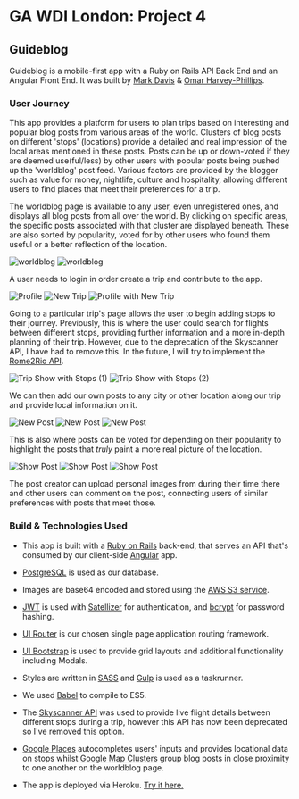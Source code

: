# GA WDI London: Project 4

## Guideblog

Guideblog is a mobile-first app with a Ruby on Rails API Back End and an Angular Front End. It was built by [Mark Davis](https://github.com/markjdvs) & [Omar Harvey-Phillips](https://github.com/omaotzu).

### User Journey

This app provides a platform for users to plan trips based on interesting and popular blog posts from various areas of the world. Clusters of blog posts on different 'stops' (locations) provide a detailed and real impression of the local areas mentioned in these posts. Posts can be up or down-voted if they are deemed use(ful/less) by other users with popular posts being pushed up the 'worldblog' post feed. Various factors are provided by the blogger such as value for money, nightlife, culture and hospitality, allowing different users to find places that meet their preferences for a trip.

The worldblog page is available to any user, even unregistered ones, and displays all blog posts from all over the world. By clicking on specific areas, the specific posts associated with that cluster are displayed beneath. These are also sorted by popularity, voted for by other users who found them useful or a better reflection of the location.

![worldblog](./src/images/worldblog.png "Worldblog Page")
![worldblog](./src/images/worldblogwithposts.png "Worldblog Page with Posts")

A user needs to login in order create a trip and contribute to the app.

![Profile](./src/images/profile.png "Profile Page")
![New Trip](./src/images/newtrip.png "New Trip Page")
![Profile with New Trip](./src/images/newtripwithtrip.png "Profile with New Trip")

Going to a particular trip's page allows the user to begin adding stops to their journey. Previously, this is where the user could search for flights between different stops, providing further information and a more in-depth planning of their trip. However, due to the deprecation of the Skyscanner API, I have had to remove this. In the future, I will try to implement the [Rome2Rio API](https://www.rome2rio.com/documentation/).

![Trip Show with Stops (1)](./src/images/tripshowwithstops.png "Trip Show Page with Stops")
![Trip Show with Stops (2)](./src/images/tripshowwithstops2.png "Trip Show Page with Stops")

We can then add our own posts to any city or other location along our trip and provide local information on it.

![New Post](./src/images/postnew.png "New Post Page")
![New Post](./src/images/postnew2.png "New Post Page")
![New Post](./src/images/postnew3.png "New Post Page")

This is also where posts can be voted for depending on their popularity to highlight the posts that *truly* paint a more real picture of the location.

![Show Post](./src/images/postshow.png "Show Post Page")
![Show Post](./src/images/postshow2.png "Show Post Page")
![Show Post](./src/images/postshow3.png "Show Post Page")

The post creator can upload personal images from during their time there and other users can comment on the post, connecting users of similar preferences with posts that meet those.

### Build & Technologies Used

- This app is built with a [Ruby on Rails](http://api.rubyonrails.org/) back-end, that serves an API that's consumed by our client-side [Angular](https://angularjs.org) app.

- [PostgreSQL](https://www.postgresql.org/) is used as our database.

- Images are base64 encoded and stored using the [AWS S3 service](https://aws.amazon.com/s3).

- [JWT](https://jwt.io) is used with [Satellizer](https://github.com/sahat/satellizer) for authentication, and [bcrypt](https://www.npmjs.com/package/bcrypt) for password hashing.

- [UI Router](https://github.com/angular-ui/ui-router) is our chosen single page application routing framework.

- [UI Bootstrap](https://github.com/angular-ui/bootstrap) is used to provide grid layouts and additional functionality including Modals.

- Styles are written in [SASS](http://sass-lang.com/documentation/file.SASS_REFERENCE.html) and [Gulp](https://github.com/gulpjs/gulp/blob/master/docs/API.md) is used as a taskrunner.

- We used [Babel](https://babeljs.io) to compile to ES5.

- The [Skyscanner API](https://partners.skyscanner.net/travel-apis/) was used to provide live flight details between different stops during a trip, however this API has now been deprecated so I've removed this option.

- [Google Places](https://developers.google.com/places/) autocompletes users' inputs and provides locational data on stops whilst [Google Map Clusters](https://developers.google.com/maps/documentation/javascript/marker-clustering) group blog posts in close proximity to one another on the worldblog page.

* The app is deployed via Heroku. [Try it here.](https://guideblog.herokuapp.com/)
